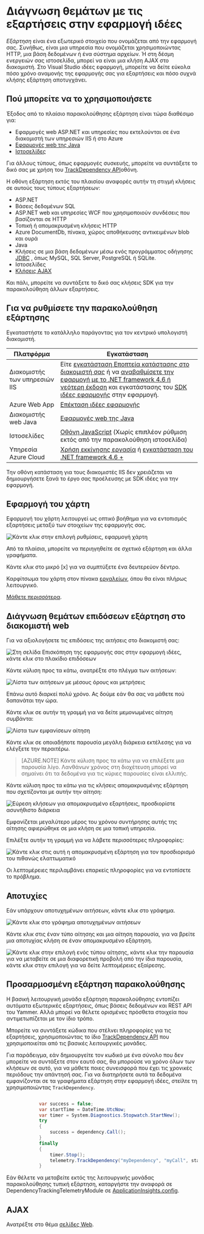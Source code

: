 <properties 
    pageTitle="Διάγνωση θεμάτων με τις εξαρτήσεις στην εφαρμογή ιδέες" 
    description="Εύρεση αποτυχίες και χαμηλές επιδόσεις που προκαλούνται από τις εξαρτήσεις" 
    services="application-insights" 
    documentationCenter=""
    authors="alancameronwills" 
    manager="douge"/>

<tags 
    ms.service="application-insights" 
    ms.workload="tbd" 
    ms.tgt_pltfrm="ibiza" 
    ms.devlang="na" 
    ms.topic="article" 
    ms.date="05/12/2016" 
    ms.author="awills"/>
 
# <a name="diagnosing-issues-with-dependencies-in-application-insights"></a>Διάγνωση θεμάτων με τις εξαρτήσεις στην εφαρμογή ιδέες


*Εξάρτηση* είναι ένα εξωτερικό στοιχείο που ονομάζεται από την εφαρμογή σας. Συνήθως, είναι μια υπηρεσία που ονομάζεται χρησιμοποιώντας HTTP, μια βάση δεδομένων ή ένα σύστημα αρχείων. Ή στη δέσμη ενεργειών σας ιστοσελίδα, μπορεί να είναι μια κλήση AJAX στο διακομιστή. Στο Visual Studio ιδέες εφαρμογή, μπορείτε να δείτε εύκολα πόσο χρόνο αναμονής της εφαρμογής σας για εξαρτήσεις και πόσο συχνά κλήσης εξάρτηση αποτυγχάνει.

## <a name="where-you-can-use-it"></a>Πού μπορείτε να το χρησιμοποιήσετε

Έξοδος από το πλαίσιο παρακολούθησης εξάρτηση είναι τώρα διαθέσιμο για:

* Εφαρμογές web ASP.NET και υπηρεσίες που εκτελούνται σε ένα διακομιστή των υπηρεσιών IIS ή στο Azure
* [Εφαρμογές web της Java](app-insights-java-agent.md)
* [Ιστοσελίδες](https://azure.microsoft.com/blog/ajax-collection-in-application-insights/)

Για άλλους τύπους, όπως εφαρμογές συσκευής, μπορείτε να συντάξετε το δικό σας με χρήση του [TrackDependency API](app-insights-api-custom-events-metrics.md#track-dependency)οθόνη.

Η οθόνη εξάρτηση εκτός του πλαισίου αναφορές αυτήν τη στιγμή κλήσεις σε αυτούς τους τύπους εξαρτήσεων:

* ASP.NET
 * Βάσεις δεδομένων SQL
 * ASP.NET web και υπηρεσίες WCF που χρησιμοποιούν συνδέσεις που βασίζονται σε HTTP
 * Τοπική ή απομακρυσμένη κλήσεις HTTP
 * Azure DocumentDb, πίνακα, χώρος αποθήκευσης αντικειμένων blob και ουρά
* Java
 * Κλήσεις σε μια βάση δεδομένων μέσω ενός προγράμματος οδήγησης [JDBC](http://docs.oracle.com/javase/7/docs/technotes/guides/jdbc/) , όπως MySQL, SQL Server, PostgreSQL ή SQLite.
* Ιστοσελίδες
 * [Κλήσεις AJAX](app-insights-javascript.md)

Και πάλι, μπορείτε να συντάξετε το δικό σας κλήσεις SDK για την παρακολούθηση άλλων εξαρτήσεις.

## <a name="to-set-up-dependency-monitoring"></a>Για να ρυθμίσετε την παρακολούθηση εξάρτησης

Εγκαταστήστε το κατάλληλο παράγοντας για τον κεντρικό υπολογιστή διακομιστή.

Πλατφόρμα | Εγκατάσταση
---|---
Διακομιστής των υπηρεσιών IIS | Είτε [εγκατάσταση Εποπτεία κατάστασης στο διακομιστή σας](app-insights-monitor-performance-live-website-now.md) ή να [αναβαθμίσετε την εφαρμογή με το .NET framework 4.6 ή νεότερη έκδοση](http://go.microsoft.com/fwlink/?LinkId=528259) και εγκατάστασης του [SDK ιδέες εφαρμογής](app-insights-asp-net.md) στην εφαρμογή.
Azure Web App | [Επέκταση ιδέες εφαρμογής](app-insights-azure-web-apps.md)
Διακομιστής web Java | [Εφαρμογές web της Java](app-insights-java-agent.md)
Ιστοσελίδες | [Οθόνη JavaScript](app-insights-javascript.md) (Χωρίς επιπλέον ρύθμιση εκτός από την παρακολούθηση ιστοσελίδα)
Υπηρεσία Azure Cloud |  [Χρήση εκκίνησης εργασία](app-insights-cloudservices.md#dependencies) ή [εγκατάσταση του .NET framework 4.6 +](../cloud-services/cloud-services-dotnet-install-dotnet.md)  

Την οθόνη κατάσταση για τους διακομιστές IIS δεν χρειάζεται να δημιουργήσετε ξανά το έργο σας προέλευσης με SDK ιδέες για την εφαρμογή. 

## <a name="application-map"></a>Εφαρμογή του χάρτη

Εφαρμογή του χάρτη λειτουργεί ως οπτικό βοήθημα για να εντοπισμός εξαρτήσεις μεταξύ των στοιχείων της εφαρμογής σας. 

![Κάντε κλικ στην επιλογή ρυθμίσεις, εφαρμογή χάρτη](./media/app-insights-dependencies/08.png)

Από τα πλαίσια, μπορείτε να περιηγηθείτε σε σχετικό εξάρτηση και άλλα γραφήματα.

Κάντε κλικ στο μικρό [x] για να συμπτύξετε ένα δευτερεύον δέντρο.

Καρφίτσωμα του χάρτη στον πίνακα [εργαλείων](app-insights-dashboards.md), όπου θα είναι πλήρως λειτουργικό.

[Μάθετε περισσότερα](app-insights-app-map.md).

## <a name="diagnosis"></a>Διάγνωση θεμάτων επιδόσεων εξάρτηση στο διακομιστή web

Για να αξιολογήσετε τις επιδόσεις της αιτήσεις στο διακομιστή σας:

![Στη σελίδα Επισκόπηση της εφαρμογής σας στην εφαρμογή ιδέες, κάντε κλικ στο πλακίδιο επιδόσεων](./media/app-insights-dependencies/01-performance.png)

Κάντε κύλιση προς τα κάτω, ανατρέξτε στο πλέγμα των αιτήσεων:

![Λίστα των αιτήσεων με μέσους όρους και μετρήσεις](./media/app-insights-dependencies/02-reqs.png)

Επάνω αυτό διαρκεί πολύ χρόνο. Ας δούμε εάν θα σας να μάθετε πού δαπανάται την ώρα.

Κάντε κλικ σε αυτήν τη γραμμή για να δείτε μεμονωμένες αίτηση συμβάντα:


![Λίστα των εμφανίσεων αίτηση](./media/app-insights-dependencies/03-instances.png)

Κάντε κλικ σε οποιαδήποτε παρουσία μεγάλη διάρκεια εκτέλεσης για να ελέγξετε την περαιτέρω.

> [AZURE.NOTE] Κάντε κύλιση προς τα κάτω για να επιλέξετε μια παρουσία λίγο. Λανθάνων χρόνος στη διοχέτευση μπορεί να σημαίνει ότι τα δεδομένα για τις κύριες παρουσίες είναι ελλιπής.

Κάντε κύλιση προς τα κάτω για τις κλήσεις απομακρυσμένης εξάρτηση που σχετίζονται με αυτήν την αίτηση:

![Εύρεση κλήσεων για απομακρυσμένο εξαρτήσεις, προσδιορίστε ασυνήθιστο διάρκεια](./media/app-insights-dependencies/04-dependencies.png)

Εμφανίζεται μεγαλύτερο μέρος του χρόνου συντήρησης αυτής της αίτησης αφιερώθηκε σε μια κλήση σε μια τοπική υπηρεσία. 

Επιλέξτε αυτήν τη γραμμή για να λάβετε περισσότερες πληροφορίες:


![Κάντε κλικ στις αυτή η απομακρυσμένη εξάρτηση για τον προσδιορισμό του πιθανώς ελαττωματικό](./media/app-insights-dependencies/05-detail.png)

Οι λεπτομέρειες περιλαμβάνει επαρκείς πληροφορίες για να εντοπίσετε το πρόβλημα.



## <a name="failures"></a>Αποτυχίες

Εάν υπάρχουν αποτυχημένων αιτήσεων, κάντε κλικ στο γράφημα.

![Κάντε κλικ στο γράφημα αποτυχημένων αιτήσεων](./media/app-insights-dependencies/06-fail.png)

Κάντε κλικ στις έναν τύπο αίτησης και μια αίτηση παρουσία, για να βρείτε μια αποτυχίας κλήση σε έναν απομακρυσμένο εξάρτηση.


![Κάντε κλικ στην επιλογή ενός τύπου αίτησης, κάντε κλικ την παρουσία για να μεταβείτε σε μια διαφορετική προβολή από την ίδια παρουσία, κάντε κλικ στην επιλογή για να δείτε λεπτομέρειες εξαίρεσης.](./media/app-insights-dependencies/07-faildetail.png)


## <a name="custom-dependency-tracking"></a>Προσαρμοσμένη εξάρτηση παρακολούθησης

Η βασική λειτουργική μονάδα εξάρτηση παρακολούθησης εντοπίζει αυτόματα εξωτερικές εξαρτήσεις, όπως βάσεις δεδομένων και REST API του Yammer. Αλλά μπορεί να θέλετε ορισμένες πρόσθετα στοιχεία που αντιμετωπίζεται με τον ίδιο τρόπο. 

Μπορείτε να συντάξετε κώδικα που στέλνει πληροφορίες για τις εξαρτήσεις, χρησιμοποιώντας το ίδιο [TrackDependency API](app-insights-api-custom-events-metrics.md#track-dependency) που χρησιμοποιείται από τις βασικές λειτουργικές μονάδες.

Για παράδειγμα, εάν δημιουργείτε τον κωδικό με ένα σύνολο που δεν μπορείτε να συντάξετε στον εαυτό σας, θα μπορούσε να χρόνο όλων των κλήσεων σε αυτό, για να μάθετε ποιες συνεισφορά που έχει τις χρονικές περιόδους την απάντησή σας. Για να διατηρήσετε αυτά τα δεδομένα εμφανίζονται σε τα γραφήματα εξάρτηση στην εφαρμογή ιδέες, στείλτε τη χρησιμοποιώντας `TrackDependency`.

```C#

            var success = false;
            var startTime = DateTime.UtcNow;
            var timer = System.Diagnostics.Stopwatch.StartNew();
            try
            {
                success = dependency.Call();
            }
            finally
            {
                timer.Stop();
                telemetry.TrackDependency("myDependency", "myCall", startTime, timer.Elapsed, success);
            }
```

Εάν θέλετε να μεταβείτε εκτός της λειτουργικής μονάδας παρακολούθησης τυπική εξάρτηση, καταργήστε την αναφορά σε DependencyTrackingTelemetryModule σε [ApplicationInsights.config](app-insights-configuration-with-applicationinsights-config.md).


## <a name="ajax"></a>AJAX

Ανατρέξτε στο θέμα [σελίδες Web](app-insights-javascript.md).


 
